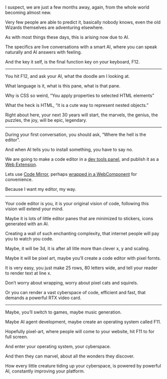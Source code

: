I suspect, we are just a few months away, again,
from the whole world becoming almost new.

Very few people are able to predict it, basically nobody knows,
even the old Wizards themselves are adventuring elsewhere.

As with most things these days,
this is arising now due to AI.

The specifics are live conversations with a smart AI,
where you can speak naturally and AI answers with feeling.

And the key it self, is the final function key on your keyboard,
F12.

---

You hit F12, and ask your AI,
what the doodle am I looking at.

What language is it,
what is this pane, what is that pane.

Why is CSS so weird,
“You apply properties to selected HTML elements”

What the heck is HTML,
“it is a cute way to represent nested objects.”

Right about here, your next 30 years will start,
the marvels, the genius, the puzzles, the joy, will be epic, legendary.

---

During your first conversation,
you should ask, “Where the hell is the editor”.

And when AI tells you to install something,
you have to say no.

We are going to make a code editor in a [dev tools panel][0],
and publish it as a [Web Extension][1].

Lets use [Code Mirror][2],
perhaps [wrapped in a WebComponent][3] for convenience.

Because I want my editor,
my way.

---

Your code editor is you, it is your original vision of code,
following this vision will extend your mind.

Maybe it is lots of little editor panes that are minimized to stickers,
icons generated with an AI.

Creating a wall of such enchanting complexity,
that internet people will pay you to watch you code.

Maybe, it will be 3d,
it is after all litle more than clever x, y and scaling.

Maybe it will be pixel art,
maybe you’ll create a code editor with pixel fornts.

It is very easy, you just make 25 rows, 80 letters wide,
and tell your reader to render text at line x.

Don’t worry about wrapping,
worry about pixel cats and squirels.

Or you can render a vast cyberspace of code,
efficient and fast, that demands a powerful RTX video card.

---

Maybe, you’ll switch to games,
maybe music generation.

Maybe AI agent development,
maybe create an operating system called F11.

Hopefully pixel-art,
where people will come to your website, hit F11 to for full screen.

And enter your operating system,
your cyberspace.

And then they can marvel,
about all the wonders they discover.

How every little creature tiding up your cyberspace,
is powered by powerful AI, constantly improving your platform.

[0]: https://github.com/firefox-devtools/extension-examples
[1]: https://extensionworkshop.com/documentation/develop/browser-extension-development-tools/
[2]: https://codemirror.net/
[3]: https://github.com/catpea/hoity-toity

